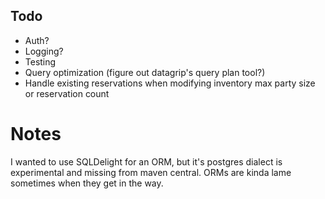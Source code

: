 ## Todo

* Auth?
* Logging?
* Testing
* Query optimization (figure out datagrip's query plan tool?)
* Handle existing reservations when modifying inventory max party size or reservation count

# Notes

I wanted to use SQLDelight for an ORM, but it's postgres dialect is experimental and missing from maven central.
ORMs are kinda lame sometimes when they get in the way.
